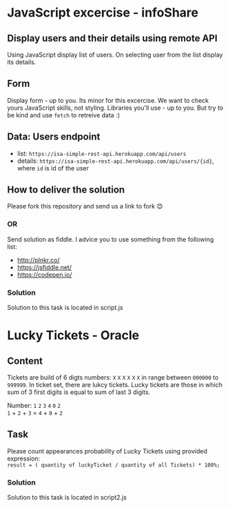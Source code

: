 # JavaScript excercise - infoShare

## Display users and their details using remote API
Using JavaScript display list of users.
On selecting user from the list display its details.

## Form
Display form - up to you. Its minor for this excercise. We want to check yours JavaScript skills, not styling.
Libraries you'll use - up to you. But try to be kind and use `fetch` to retreive data :)

## Data: Users endpoint

* list: `https://isa-simple-rest-api.herokuapp.com/api/users`
* details: `https://isa-simple-rest-api.herokuapp.com/api/users/{id}`, where `id` is id of the user

## How to deliver the solution
Please fork this repository and send us a link to fork :blush:

### OR
Send solution as fiddle. I advice you to use something from the following list:

* http://plnkr.co/
* https://jsfiddle.net/
* https://codepen.io/


### Solution

Solution to this task is located in script.js
                                                                                                                                                                     
                                                                                                                                                                                                                                                                                                 
                                                                                                                                                      
# Lucky Tickets - Oracle

## Content

Tickets are build of 6 digts numbers: `X` `X` `X` `X` `X` `X` in range between `000000` to `999999`. In ticket set, there are lukcy tickets. Lucky tickets are those in which sum of 3 first digits is equal to sum of last 3 digits.

Number: `1` `2` `3` `4` `0` `2`                                                                                                                        
`1` + `2` + `3` = `4` + `0` + `2`

## Task

Please count appearances probability of Lucky Tickets using provided expression:                                                                
``` result = ( quantity of luckyTicket / quantity of all Tickets) * 100%; ```

### Solution

Solution to this task is located in script2.js
